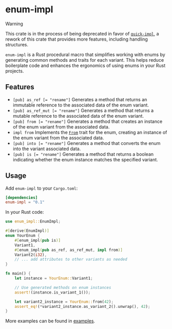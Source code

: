 # enum-impl

> [!WARNING]
> This crate is in the process of being deprecated in favor of [`quick-impl`](https://github.com/makcandrov/quick-impl), a rework of this crate that provides more features, including handling structures.

`enum-impl` is a Rust procedural macro that simplifies working with enums by generating common methods and traits for each variant. This helps reduce boilerplate code and enhances the ergonomics of using enums in your Rust projects.

## Features

- `[pub] as_ref [= "rename"]` Generates a method that returns an immutable reference to the associated data of the enum variant.
- `[pub] as_ref_mut [= "rename"]` Generates a method that returns a mutable reference to the associated data of the enum variant.
- `[pub] from [= "rename"]` Generates a method that creates an instance of the enum variant from the associated data.
- `impl from` Implements the [`From`] trait for the enum, creating an instance of the enum variant from the associated data.
- `[pub] into [= "rename"]` Generates a method that converts the enum into the variant associated data.
- `[pub] is [= "rename"]` Generates a method that returns a boolean indicating whether the enum instance matches the specified variant.

[`From`]: https://doc.rust-lang.org/std/convert/trait.From.html

## Usage

Add `enum-impl` to your `Cargo.toml`:

```toml
[dependencies]
enum-impl = "0.1"
```

In your Rust code:

```rust
use enum_impl::EnumImpl;

#[derive(EnumImpl)]
enum YourEnum {
    #[enum_impl(pub is)]
    Variant1,
    #[enum_impl(pub as_ref, as_ref_mut, impl from)]
    Variant2(i32),
    // ... add attributes to other variants as needed
}

fn main() {
    let instance = YourEnum::Variant1;

    // Use generated methods on enum instances
    assert!(instance.is_variant_1());

    let variant2_instance = YourEnum::from(42);
    assert_eq!(*variant2_instance.as_variant_2().unwrap(), 42);
}
```

More examples can be found in [examples].

[examples]: https://github.com/makcandrov/enum-impl/tree/main/examples
